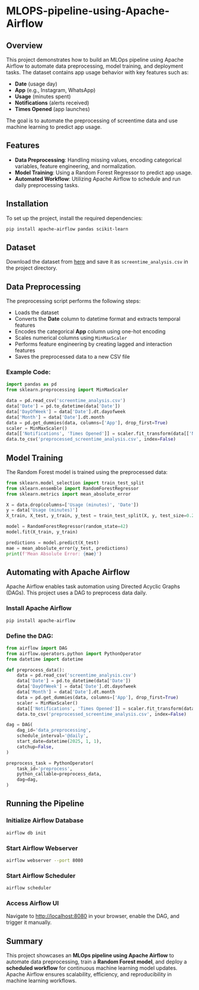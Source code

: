 # MLOPS-pipeline-using-Apache-Airflow

## Overview
This project demonstrates how to build an MLOps pipeline using Apache Airflow to automate data preprocessing, model training, and deployment tasks. The dataset contains app usage behavior with key features such as:

- **Date** (usage day)
- **App** (e.g., Instagram, WhatsApp)
- **Usage** (minutes spent)
- **Notifications** (alerts received)
- **Times Opened** (app launches)

The goal is to automate the preprocessing of screentime data and use machine learning to predict app usage.

## Features
- **Data Preprocessing**: Handling missing values, encoding categorical variables, feature engineering, and normalization.
- **Model Training**: Using a Random Forest Regressor to predict app usage.
- **Automated Workflow**: Utilizing Apache Airflow to schedule and run daily preprocessing tasks.

## Installation
To set up the project, install the required dependencies:
```sh
pip install apache-airflow pandas scikit-learn
```

## Dataset
Download the dataset from [here](#) and save it as `screentime_analysis.csv` in the project directory.

## Data Preprocessing
The preprocessing script performs the following steps:
- Loads the dataset
- Converts the **Date** column to datetime format and extracts temporal features
- Encodes the categorical **App** column using one-hot encoding
- Scales numerical columns using `MinMaxScaler`
- Performs feature engineering by creating lagged and interaction features
- Saves the preprocessed data to a new CSV file

### Example Code:
```python
import pandas as pd
from sklearn.preprocessing import MinMaxScaler

data = pd.read_csv('screentime_analysis.csv')
data['Date'] = pd.to_datetime(data['Date'])
data['DayOfWeek'] = data['Date'].dt.dayofweek
data['Month'] = data['Date'].dt.month
data = pd.get_dummies(data, columns=['App'], drop_first=True)
scaler = MinMaxScaler()
data[['Notifications', 'Times Opened']] = scaler.fit_transform(data[['Notifications', 'Times Opened']])
data.to_csv('preprocessed_screentime_analysis.csv', index=False)
```

## Model Training
The Random Forest model is trained using the preprocessed data:
```python
from sklearn.model_selection import train_test_split
from sklearn.ensemble import RandomForestRegressor
from sklearn.metrics import mean_absolute_error

X = data.drop(columns=['Usage (minutes)', 'Date'])
y = data['Usage (minutes)']
X_train, X_test, y_train, y_test = train_test_split(X, y, test_size=0.2, random_state=42)

model = RandomForestRegressor(random_state=42)
model.fit(X_train, y_train)

predictions = model.predict(X_test)
mae = mean_absolute_error(y_test, predictions)
print(f'Mean Absolute Error: {mae}')
```

## Automating with Apache Airflow
Apache Airflow enables task automation using Directed Acyclic Graphs (DAGs). This project uses a DAG to preprocess data daily.

### Install Apache Airflow
```sh
pip install apache-airflow
```

### Define the DAG:
```python
from airflow import DAG
from airflow.operators.python import PythonOperator
from datetime import datetime

def preprocess_data():
    data = pd.read_csv('screentime_analysis.csv')
    data['Date'] = pd.to_datetime(data['Date'])
    data['DayOfWeek'] = data['Date'].dt.dayofweek
    data['Month'] = data['Date'].dt.month
    data = pd.get_dummies(data, columns=['App'], drop_first=True)
    scaler = MinMaxScaler()
    data[['Notifications', 'Times Opened']] = scaler.fit_transform(data[['Notifications', 'Times Opened']])
    data.to_csv('preprocessed_screentime_analysis.csv', index=False)

dag = DAG(
    dag_id='data_preprocessing',
    schedule_interval='@daily',
    start_date=datetime(2025, 1, 1),
    catchup=False,
)

preprocess_task = PythonOperator(
    task_id='preprocess',
    python_callable=preprocess_data,
    dag=dag,
)
```

## Running the Pipeline
### Initialize Airflow Database
```sh
airflow db init
```

### Start Airflow Webserver
```sh
airflow webserver --port 8080
```

### Start Airflow Scheduler
```sh
airflow scheduler
```

### Access Airflow UI
Navigate to [http://localhost:8080](http://localhost:8080) in your browser, enable the DAG, and trigger it manually.

## Summary
This project showcases an **MLOps pipeline using Apache Airflow** to automate data preprocessing, train a **Random Forest model**, and deploy a **scheduled workflow** for continuous machine learning model updates. Apache Airflow ensures scalability, efficiency, and reproducibility in machine learning workflows.

